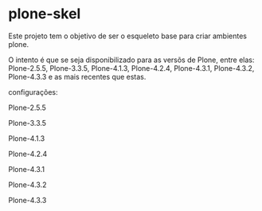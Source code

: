 plone-skel
==========
Este projeto tem o objetivo de ser o esqueleto base para criar ambientes plone.

O intento é que se seja disponibilizado para as versõs de Plone, entre elas: 
Plone-2.5.5, Plone-3.3.5, Plone-4.1.3, Plone-4.2.4, Plone-4.3.1, Plone-4.3.2, 
Plone-4.3.3 e as mais recentes que estas.


configurações:

Plone-2.5.5

Plone-3.3.5

Plone-4.1.3

Plone-4.2.4

Plone-4.3.1

Plone-4.3.2

Plone-4.3.3
